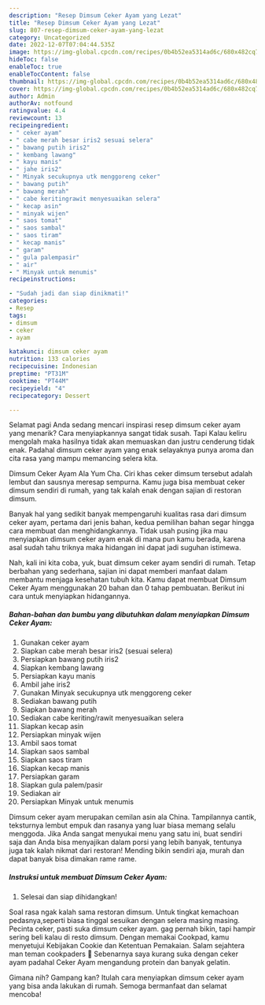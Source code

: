 ```yaml
---
description: "Resep Dimsum Ceker Ayam yang Lezat"
title: "Resep Dimsum Ceker Ayam yang Lezat"
slug: 807-resep-dimsum-ceker-ayam-yang-lezat
category: Uncategorized
date: 2022-12-07T07:04:44.535Z
image: https://img-global.cpcdn.com/recipes/0b4b52ea5314ad6c/680x482cq70/dimsum-ceker-ayam-foto-resep-utama.jpg
hideToc: false
enableToc: true
enableTocContent: false
thumbnail: https://img-global.cpcdn.com/recipes/0b4b52ea5314ad6c/680x482cq70/dimsum-ceker-ayam-foto-resep-utama.jpg
cover: https://img-global.cpcdn.com/recipes/0b4b52ea5314ad6c/680x482cq70/dimsum-ceker-ayam-foto-resep-utama.jpg
author: Admin
authorAv: notfound
ratingvalue: 4.4
reviewcount: 13
recipeingredient:
- " ceker ayam"
- " cabe merah besar iris2 sesuai selera"
- " bawang putih iris2"
- " kembang lawang"
- " kayu manis"
- " jahe iris2"
- " Minyak secukupnya utk menggoreng ceker"
- " bawang putih"
- " bawang merah"
- " cabe keritingrawit menyesuaikan selera"
- " kecap asin"
- " minyak wijen"
- " saos tomat"
- " saos sambal"
- " saos tiram"
- " kecap manis"
- " garam"
- " gula palempasir"
- " air"
- " Minyak untuk menumis"
recipeinstructions:

- "Sudah jadi dan siap dinikmati!"
categories:
- Resep
tags:
- dimsum
- ceker
- ayam

katakunci: dimsum ceker ayam 
nutrition: 133 calories
recipecuisine: Indonesian
preptime: "PT31M"
cooktime: "PT44M"
recipeyield: "4"
recipecategory: Dessert

---
```



Selamat pagi Anda sedang mencari inspirasi resep dimsum ceker ayam yang menarik? Cara menyiapkannya sangat tidak susah. Tapi Kalau keliru mengolah maka hasilnya tidak akan memuaskan dan justru cenderung tidak enak. Padahal dimsum ceker ayam yang enak selayaknya punya aroma dan cita rasa yang mampu memancing selera kita.


Dimsum Ceker Ayam Ala Yum Cha. Ciri khas ceker dimsum tersebut adalah lembut dan sausnya meresap sempurna. Kamu juga bisa membuat ceker dimsum sendiri di rumah, yang tak kalah enak dengan sajian di restoran dimsum.

Banyak hal yang sedikit banyak mempengaruhi kualitas rasa dari dimsum ceker ayam, pertama dari jenis bahan, kedua pemilihan bahan segar hingga cara membuat dan menghidangkannya. Tidak usah pusing jika mau menyiapkan dimsum ceker ayam enak di mana pun kamu berada, karena asal sudah tahu triknya maka hidangan ini dapat jadi suguhan istimewa.


Nah, kali ini kita coba, yuk, buat dimsum ceker ayam sendiri di rumah. Tetap berbahan yang sederhana, sajian ini dapat memberi manfaat dalam membantu menjaga kesehatan tubuh kita. Kamu dapat membuat Dimsum Ceker Ayam menggunakan 20 bahan dan 0 tahap pembuatan. Berikut ini cara untuk menyiapkan hidangannya.

<!--inarticleads1-->

##### Bahan-bahan dan bumbu yang dibutuhkan dalam menyiapkan Dimsum Ceker Ayam:

1. Gunakan  ceker ayam
1. Siapkan  cabe merah besar iris2 (sesuai selera)
1. Persiapkan  bawang putih iris2
1. Siapkan  kembang lawang
1. Persiapkan  kayu manis
1. Ambil  jahe iris2
1. Gunakan  Minyak secukupnya utk menggoreng ceker
1. Sediakan  bawang putih
1. Siapkan  bawang merah
1. Sediakan  cabe keriting/rawit menyesuaikan selera
1. Siapkan  kecap asin
1. Persiapkan  minyak wijen
1. Ambil  saos tomat
1. Siapkan  saos sambal
1. Siapkan  saos tiram
1. Siapkan  kecap manis
1. Persiapkan  garam
1. Siapkan  gula palem/pasir
1. Sediakan  air
1. Persiapkan  Minyak untuk menumis


Dimsum ceker ayam merupakan cemilan asin ala China. Tampilannya cantik, teksturnya lembut empuk dan rasanya yang luar biasa memang selalu menggoda. Jika Anda sangat menyukai menu yang satu ini, buat sendiri saja dan Anda bisa menyajikan dalam porsi yang lebih banyak, tentunya juga tak kalah nikmat dari restoran! Mending bikin sendiri aja, murah dan dapat banyak bisa dimakan rame rame. 

<!--inarticleads2-->

##### Instruksi untuk membuat Dimsum Ceker Ayam:


1. Selesai dan siap dihidangkan!

Soal rasa ngak kalah sama restoran dimsum. Untuk tingkat kemachoan pedasnya,seperti biasa tinggal sesuikan dengan selera masing masing. Pecinta ceker, pasti suka dimsum ceker ayam. gag pernah bikin, tapi hampir sering beli kalau di resto dimsum. Dengan memakai Cookpad, kamu menyetujui Kebijakan Cookie dan Ketentuan Pemakaian. Salam sejahtera man teman cookpaders 🙏 Sebenarnya saya kurang suka dengan ceker ayam padahal Ceker Ayam mengandung protein dan banyak gelatin. 

Gimana nih? Gampang kan? Itulah cara menyiapkan dimsum ceker ayam yang bisa anda lakukan di rumah. Semoga bermanfaat dan selamat mencoba!
